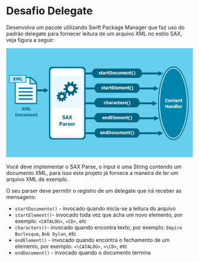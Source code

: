 # Desafio Delegate

Desenvolva um pacote utilizando Swift Package Manager que faz uso do padrão delegate para fornecer leitura de um arquivo XML no estilo SAX, veja  figura a seguir:

![imagem](img/parser.png)

Você deve implementar o SAX Parse, o input é uma String contendo um documento XML, para isso este projeto já fornece a maneira de ler um arquivo XML de exemplo.

O seu parser deve permitir o registro de um delegate que irá receber as mensagens:

- ``startDocumento()`` - invocado quando inicia-se a leitura do arquivo
- ``startElement()``- invocado toda vez que acha um novo elemento, por exemplo: ``<CATALOG>``, ``<CD>``, etc
- ``characters()``- invocado quando encontra texto, por exemplo: ``Empire Burlesque``, ``Bob Dylan``, etc
- ``endElement()`` - invocado quando encontra o fechamento de um elemento, por exemplo: ``<\CATALOG>``, ``<\CD>``, etc
- ``endDocument()`` - invocado quando o documento termina
